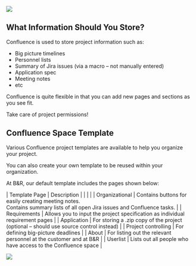 ![](img%5CProject%20Management27.png)

## What Information Should You Store?

Confluence is used to store project information such as:

* Big picture timelines
* Personnel lists
* Summary of Jira issues \(via a macro – not manually entered\)
* Application spec
* Meeting notes
* etc

Confluence is quite flexible in that you can add new pages and sections as you see fit.

Take care of project permissions!



## Confluence Space Template

Various Confluence project templates are available to help you organize your project.

You can also create your own template to be reused within your organization.

At B&R, our default template includes the pages shown below:

| Template Page | Description |
| | |
| Organizational | Contains buttons for easily creating meeting notes.<br />Contains summary lists of all open Jira issues and Confluence tasks. |
| Requirements | Allows you to input the project specification as individual requirement pages |
| Application | For storing a .zip copy of the project (optional – should use source control instead) |
| Project controlling | For defining big-picture deadlines |
| About | For listing out the relevant personnel at the customer and at B&R |
| Userlist | Lists out all people who have access to the Confluence space |


![](img%5CProject%20Management28.png)